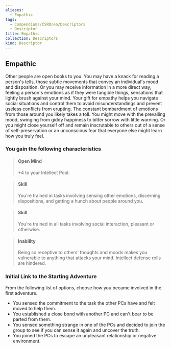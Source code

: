 ```yaml
---
aliases:
  - Empathic
tags:
  - Compendiums/CSRD/en/Descriptors
  - Descriptor
title: Empathic
collection: Descriptors
kind: Descriptor
---
```

## Empathic  
Other people are open books to you. You may have a knack for reading a person's tells, those subtle movements that convey an individual's mood and disposition. Or you may receive information in a more direct way, feeling a person's emotions as if they were tangible things, sensations that lightly brush against your mind. Your gift for empathy helps you navigate social situations and control them to avoid misunderstandings and prevent useless conflicts from erupting.
The constant bombardment of emotions from those around you likely takes a toll. You might move with the prevailing mood, swinging from giddy happiness to bitter sorrow with little warning. Or you might close yourself off and remain inscrutable to others out of a sense of self-preservation or an unconscious fear that everyone else might learn how you truly feel.
### You gain the following characteristics  
> #### Open Mind
> +4 to your Intellect Pool.  

> #### Skill
> You're trained in tasks involving sensing other emotions, discerning dispositions, and getting a hunch about people around you.  

> #### Skill
> You're trained in all tasks involving social interaction, pleasant or otherwise.  

> #### Inability
> Being so receptive to others' thoughts and moods makes you vulnerable to anything that attacks your mind. Intellect defense rolls are hindered.  

### Initial Link to the Starting Adventure  
From the following list of options, choose how you became involved in the first adventure.  
- You sensed the commitment to the task the other PCs have and felt moved to help them.  
- You established a close bond with another PC and can't bear to be parted from them.  
- You sensed something strange in one of the PCs and decided to join the group to see if you can sense it again and uncover the truth.  
- You joined the PCs to escape an unpleasant relationship or negative environment.  
